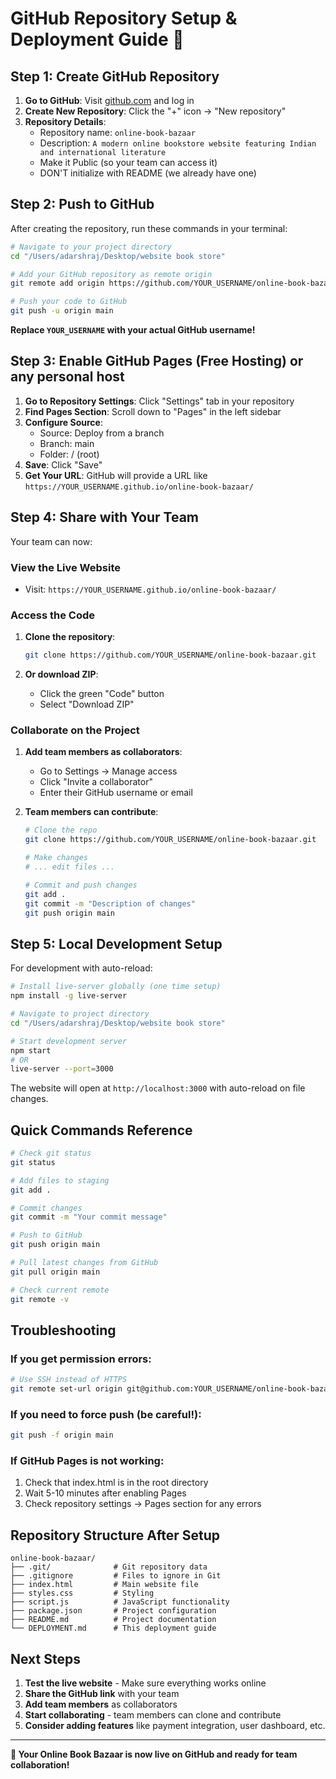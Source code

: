 # GitHub Repository Setup & Deployment Guide 🚀

## Step 1: Create GitHub Repository

1. **Go to GitHub**: Visit [github.com](https://github.com) and log in
2. **Create New Repository**: Click the "+" icon → "New repository"
3. **Repository Details**:
   - Repository name: `online-book-bazaar`
   - Description: `A modern online bookstore website featuring Indian and international literature`
   - Make it Public (so your team can access it)
   - DON'T initialize with README (we already have one)

## Step 2: Push to GitHub

After creating the repository, run these commands in your terminal:

```bash
# Navigate to your project directory
cd "/Users/adarshraj/Desktop/website book store"

# Add your GitHub repository as remote origin
git remote add origin https://github.com/YOUR_USERNAME/online-book-bazaar.git

# Push your code to GitHub
git push -u origin main
```

**Replace `YOUR_USERNAME` with your actual GitHub username!**

## Step 3: Enable GitHub Pages (Free Hosting) or any personal host

1. **Go to Repository Settings**: Click "Settings" tab in your repository
2. **Find Pages Section**: Scroll down to "Pages" in the left sidebar
3. **Configure Source**: 
   - Source: Deploy from a branch
   - Branch: main
   - Folder: / (root)
4. **Save**: Click "Save"
5. **Get Your URL**: GitHub will provide a URL like `https://YOUR_USERNAME.github.io/online-book-bazaar/`

## Step 4: Share with Your Team

Your team can now:

### View the Live Website
- Visit: `https://YOUR_USERNAME.github.io/online-book-bazaar/`

### Access the Code
1. **Clone the repository**:
   ```bash
   git clone https://github.com/YOUR_USERNAME/online-book-bazaar.git
   ```

2. **Or download ZIP**:
   - Click the green "Code" button
   - Select "Download ZIP"

### Collaborate on the Project
1. **Add team members as collaborators**:
   - Go to Settings → Manage access
   - Click "Invite a collaborator"
   - Enter their GitHub username or email

2. **Team members can contribute**:
   ```bash
   # Clone the repo
   git clone https://github.com/YOUR_USERNAME/online-book-bazaar.git
   
   # Make changes
   # ... edit files ...
   
   # Commit and push changes
   git add .
   git commit -m "Description of changes"
   git push origin main
   ```

## Step 5: Local Development Setup

For development with auto-reload:

```bash
# Install live-server globally (one time setup)
npm install -g live-server

# Navigate to project directory
cd "/Users/adarshraj/Desktop/website book store"

# Start development server
npm start
# OR
live-server --port=3000
```

The website will open at `http://localhost:3000` with auto-reload on file changes.

## Quick Commands Reference

```bash
# Check git status
git status

# Add files to staging
git add .

# Commit changes
git commit -m "Your commit message"

# Push to GitHub
git push origin main

# Pull latest changes from GitHub
git pull origin main

# Check current remote
git remote -v
```

## Troubleshooting

### If you get permission errors:
```bash
# Use SSH instead of HTTPS
git remote set-url origin git@github.com:YOUR_USERNAME/online-book-bazaar.git
```

### If you need to force push (be careful!):
```bash
git push -f origin main
```

### If GitHub Pages is not working:
1. Check that index.html is in the root directory
2. Wait 5-10 minutes after enabling Pages
3. Check repository settings → Pages section for any errors

## Repository Structure After Setup

```
online-book-bazaar/
├── .git/              # Git repository data
├── .gitignore         # Files to ignore in Git
├── index.html         # Main website file
├── styles.css         # Styling
├── script.js          # JavaScript functionality
├── package.json       # Project configuration
├── README.md          # Project documentation
└── DEPLOYMENT.md      # This deployment guide
```

## Next Steps

1. **Test the live website** - Make sure everything works online
2. **Share the GitHub link** with your team
3. **Add team members** as collaborators
4. **Start collaborating** - team members can clone and contribute
5. **Consider adding features** like payment integration, user dashboard, etc.

---

**🎉 Your Online Book Bazaar is now live on GitHub and ready for team collaboration!**
